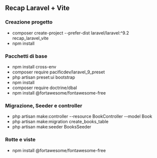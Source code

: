 ## Recap Laravel + Vite

### Creazione progetto
- composer create-project --prefer-dist laravel/laravel:^9.2 recap_laravel_vite
- npm install

### Pacchetti di base
- npm install cross-env
- composer require pacificdev/laravel_9_preset
- php artisan preset:ui bootstrap
- npm install
- composer require doctrine/dbal
- npm install @fortawesome/fontawesome-free

### Migrazione, Seeder e controller
- php artisan make:controller --resource BookController --model Book
- php artisan make:migration create_books_table
- php artisan make:seeder BooksSeeder

### Rotte e viste
- npm install @fortawesome/fontawesome-free